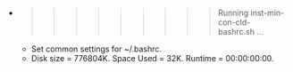 * >>>>>>>>> Running inst-min-con-cld-bashrc.sh ...
  * Set common settings for ~/.bashrc.
  * Disk size = 776804K. Space Used = 32K. Runtime = 00:00:00:00.
